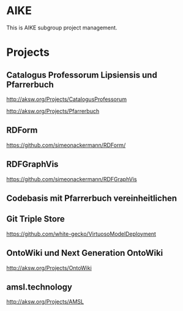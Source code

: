 AIKE
====

This is AIKE subgroup project management.

# Projects

## Catalogus Professorum Lipsiensis und Pfarrerbuch ##

http://aksw.org/Projects/CatalogusProfessorum

http://aksw.org/Projects/Pfarrerbuch

## RDForm

https://github.com/simeonackermann/RDForm/

## RDFGraphVis

https://github.com/simeonackermann/RDFGraphVis

## Codebasis mit Pfarrerbuch vereinheitlichen


## Git Triple Store

https://github.com/white-gecko/VirtuosoModelDeployment

## OntoWiki und Next Generation OntoWiki

http://aksw.org/Projects/OntoWiki

## amsl.technology

http://aksw.org/Projects/AMSL
